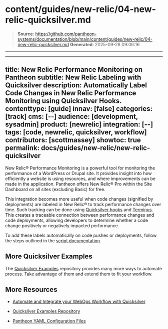 # content/guides/new-relic/04-new-relic-quicksilver.md

> **Source**: https://github.com/pantheon-systems/documentation/blob/main/content/guides/new-relic/04-new-relic-quicksilver.md
> **Generated**: 2025-09-28 09:06:16

---

---
title: New Relic Performance Monitoring on Pantheon
subtitle: New Relic Labeling with Quicksilver
description: Automatically Label Code Changes in New Relic Performance Monitoring using Quicksilver Hooks.
contenttype: [guide]
innav: [false]
categories: [track]
cms: [--]
audience: [development, sysadmin]
product: [newrelic]
integration: [--]
tags: [code, newrelic, quicksilver, workflow]
contributors: [scottmassey]
showtoc: true
permalink: docs/guides/new-relic/new-relic-quicksilver
---

New Relic&reg; Performance Monitoring is a powerful tool for monitoring the performance of a WordPress or Drupal site. It provides insight into how efficiently a website is using resources, and where improvements can be made in the application. Pantheon offers New Relic&reg; Pro within the Site Dashboard on all sites (excluding Basic) for free.

This integration becomes more useful when code changes (signified by deployments) are labeled in New Relic&reg; to track performance changes over time.
Such tracking can be done using [Quicksilver hooks](/guides/quicksilver/hooks) and [Terminus](/terminus). This creates a traceable connection between performance changes and code deployments, allowing developers to determine whether a code change positively or negatively impacted performance.

To add these labels automatically on code pushes or deployments, follow the steps outlined in the [script documentation](https://github.com/pantheon-systems/quicksilver-examples/blob/main/new_relic_deploy).

## More Quicksilver Examples

The [Quicksilver Examples](https://github.com/pantheon-systems/quicksilver-examples) repository provides many more ways to automate process.
Take advantage of them and extend them to fit your workflow.

## More Resources

- [Automate and Integrate your WebOps Workflow with Quicksilver](/guides/quicksilver)

- [Quicksilver Examples Repository](https://github.com/pantheon-systems/quicksilver-examples)

- [Pantheon YAML Configuration Files](/pantheon-yml)
